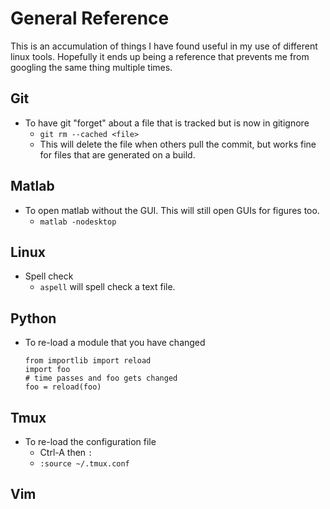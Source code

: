 # General Reference
This is an accumulation of things I have found useful in my use of different
linux tools. 
Hopefully it ends up being a reference that prevents me from googling the same thing multiple times.

## Git
* To have git "forget" about a file that is tracked but is now in gitignore
	* `git rm --cached <file>`
	* This will delete the file when others pull the commit, but works fine for files that are generated on a build.

## Matlab
* To open matlab without the GUI. This will still open GUIs for figures too.
	* `matlab -nodesktop`


## Linux
* Spell check
	* `aspell` will spell check a text file. 

## Python
* To re-load a module that you have changed
  ```
  from importlib import reload
  import foo
  # time passes and foo gets changed
  foo = reload(foo)
  ```

## Tmux
* To re-load the configuration file
	* Ctrl-A then `:`
	* `:source ~/.tmux.conf`

## Vim
